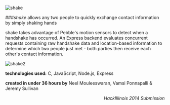 ![shake](http://neel.io/img/shake_banner.png)

###*shake* allows any two people to quickly exchange contact information by simply shaking hands

shake takes advantage of Pebble's motion sensors to detect when a handshake has occurred. An Express backend evaluates concurrent requests containing raw handshake data and location-based information to determine which two people just met - both parties then receive each other's contact information.

![shake2](http://neel.io/img/shake_flow2.png)

**technologies used:** C, JavaScript, Node.js, Express

**created in under 36 hours by** Neel Mouleeswaran, Vamsi Ponnapalli & Jeremy Sullivan

<p align="right">
  <i>HackIllinois 2014 Submission</i>
</p>

